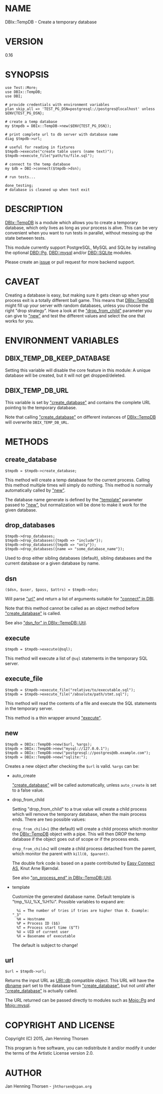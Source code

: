 # NAME

DBIx::TempDB - Create a temporary database

# VERSION

0.16

# SYNOPSIS

    use Test::More;
    use DBIx::TempDB;
    use DBI;

    # provide credentials with environment variables
    plan skip_all => 'TEST_PG_DSN=postgresql://postgres@localhost' unless $ENV{TEST_PG_DSN};

    # create a temp database
    my $tmpdb = DBIx::TempDB->new($ENV{TEST_PG_DSN});

    # print complete url to db server with database name
    diag $tmpdb->url;

    # useful for reading in fixtures
    $tmpdb->execute("create table users (name text)");
    $tmpdb->execute_file("path/to/file.sql");

    # connect to the temp database
    my $db = DBI->connect($tmpdb->dsn);

    # run tests...

    done_testing;
    # database is cleaned up when test exit

# DESCRIPTION

[DBIx::TempDB](https://metacpan.org/pod/DBIx%3A%3ATempDB) is a module which allows you to create a temporary database,
which only lives as long as your process is alive. This can be very
convenient when you want to run tests in parallel, without messing up the
state between tests.

This module currently support PostgreSQL, MySQL and SQLite by installing the optional
[DBD::Pg](https://metacpan.org/pod/DBD%3A%3APg), [DBD::mysql](https://metacpan.org/pod/DBD%3A%3Amysql) and/or [DBD::SQLite](https://metacpan.org/pod/DBD%3A%3ASQLite) modules.

Please create an [issue](https://github.com/jhthorsen/dbix-tempdb/issues)
or pull request for more backend support.

# CAVEAT

Creating a database is easy, but making sure it gets clean up when your
process exit is a totally different ball game. This means that
[DBIx::TempDB](https://metacpan.org/pod/DBIx%3A%3ATempDB) might fill up your server with random databases, unless
you choose the right "drop strategy". Have a look at the ["drop\_from\_child"](#drop_from_child)
parameter you can give to ["new"](#new) and test the different values and select
the one that works for you.

# ENVIRONMENT VARIABLES

## DBIX\_TEMP\_DB\_KEEP\_DATABASE

Setting this variable will disable the core feature in this module:
A unique database will be created, but it will not get dropped/deleted.

## DBIX\_TEMP\_DB\_URL

This variable is set by ["create\_database"](#create_database) and contains the complete
URL pointing to the temporary database.

Note that calling ["create\_database"](#create_database) on different instances of
[DBIx::TempDB](https://metacpan.org/pod/DBIx%3A%3ATempDB) will overwrite `DBIX_TEMP_DB_URL`.

# METHODS

## create\_database

    $tmpdb = $tmpdb->create_database;

This method will create a temp database for the current process. Calling this
method multiple times will simply do nothing. This method is normally
automatically called by ["new"](#new).

The database name generate is defined by the ["template"](#template) parameter passed to
["new"](#new), but normalization will be done to make it work for the given database.

## drop\_databases

    $tmpdb->drop_databases;
    $tmpdb->drop_databases({tmpdb => "include"});
    $tmpdb->drop_databases({tmpdb => "only"});
    $tmpdb->drop_databases({name => "some_database_name"});

Used to drop either sibling databases (default), sibling databases and the
current database or a given database by name.

## dsn

    ($dsn, $user, $pass, $attrs) = $tmpdb->dsn;

Will parse ["url"](#url) and return a list of arguments suitable for ["connect" in DBI](https://metacpan.org/pod/DBI#connect).

Note that this method cannot be called as an object method before
["create\_database"](#create_database) is called.

See also ["dsn\_for" in DBIx::TempDB::Util](https://metacpan.org/pod/DBIx%3A%3ATempDB%3A%3AUtil#dsn_for).

## execute

    $tmpdb = $tmpdb->execute(@sql);

This method will execute a list of `@sql` statements in the temporary
SQL server.

## execute\_file

    $tmpdb = $tmpdb->execute_file("relative/to/executable.sql");
    $tmpdb = $tmpdb->execute_file("/absolute/path/stmt.sql");

This method will read the contents of a file and execute the SQL statements
in the temporary server.

This method is a thin wrapper around ["execute"](#execute).

## new

    $tmpdb = DBIx::TempDB->new($url, %args);
    $tmpdb = DBIx::TempDB->new("mysql://127.0.0.1");
    $tmpdb = DBIx::TempDB->new("postgresql://postgres@db.example.com");
    $tmpdb = DBIx::TempDB->new("sqlite:");

Creates a new object after checking the `$url` is valid. `%args` can be:

- auto\_create

    ["create\_database"](#create_database) will be called automatically, unless `auto_create` is
    set to a false value.

- drop\_from\_child

    Setting "drop\_from\_child" to a true value will create a child process which
    will remove the temporary database, when the main process ends. There are two
    possible values:

    `drop_from_child=1` (the default) will create a child process which monitor
    the [DBIx::TempDB](https://metacpan.org/pod/DBIx%3A%3ATempDB) object with a pipe. This will then DROP the temp database
    if the object goes out of scope or if the process ends.

    `drop_from_child=2` will create a child process detached from the parent,
    which monitor the parent with `kill(0, $parent)`.

    The double fork code is based on a paste contributed by
    [Easy Connect AS](http://easyconnect.no), Knut Arne Bjørndal.

    See also ["on\_process\_end" in DBIx::TempDB::Util](https://metacpan.org/pod/DBIx%3A%3ATempDB%3A%3AUtil#on_process_end).

- template

    Customize the generated database name. Default template is "tmp\_%U\_%X\_%H%i".
    Possible variables to expand are:

        %i = The number of tries if tries are higher than 0. Example: "_3"
        %H = Hostname
        %P = Process ID ($$)
        %T = Process start time ($^T)
        %U = UID of current user
        %X = Basename of executable

    The default is subject to change!

## url

    $url = $tmpdb->url;

Returns the input URL as [URI::db](https://metacpan.org/pod/URI%3A%3Adb) compatible object. This URL will have
the [dbname](https://metacpan.org/pod/URI%3A%3Adb#dbname) part set to the database from ["create\_database"](#create_database),
but not _until_ after ["create\_database"](#create_database) is actually called.

The URL returned can be passed directly to modules such as [Mojo::Pg](https://metacpan.org/pod/Mojo%3A%3APg)
and [Mojo::mysql](https://metacpan.org/pod/Mojo%3A%3Amysql).

# COPYRIGHT AND LICENSE

Copyright (C) 2015, Jan Henning Thorsen

This program is free software, you can redistribute it and/or modify it under
the terms of the Artistic License version 2.0.

# AUTHOR

Jan Henning Thorsen - `jhthorsen@cpan.org`
